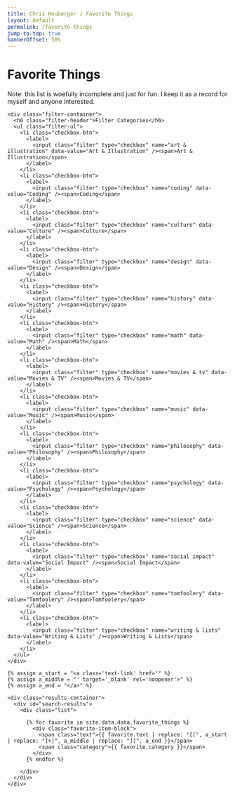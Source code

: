 ```yaml
---
title: Chris Heuberger / Favorite Things
layout: default
permalink: /favorite-things
jump-to-top: true
bannerOffset: 50%
---
```


<div class="main-content main-content_favorite-things">

  <div class="page-title-group">
    <h1 class="page-title">Favorite Things</h1>
    <p class="page-title-note">Note: this list is woefully incomplete and just for fun. I keep it as a record for myself and anyone interested.</p>
  </div>

  <div class="favorite-things-block">

    <div class="filter-container">
      <h6 class="filter-header">Filter Categories</h6>
      <ul class="filter-ul">
        <li class="checkbox-btn">
          <label>
            <input class="filter" type="checkbox" name="art & illustration" data-value="Art & Illustration" /><span>Art & Illustration</span>
          </label>
        </li>
        <li class="checkbox-btn">
          <label>
            <input class="filter" type="checkbox" name="coding" data-value="Coding" /><span>Coding</span>
          </label>
        </li>
        <li class="checkbox-btn">
          <label>
            <input class="filter" type="checkbox" name="culture" data-value="Culture" /><span>Culture</span>
          </label>
        </li>
        <li class="checkbox-btn">
          <label>
            <input class="filter" type="checkbox" name="design" data-value="Design" /><span>Design</span>
          </label>
        </li>
        <li class="checkbox-btn">
          <label>
            <input class="filter" type="checkbox" name="history" data-value="History" /><span>History</span>
          </label>
        </li>
        <li class="checkbox-btn">
          <label>
            <input class="filter" type="checkbox" name="math" data-value="Math" /><span>Math</span>
          </label>
        </li>
        <li class="checkbox-btn">
          <label>
            <input class="filter" type="checkbox" name="movies & tv" data-value="Movies & TV" /><span>Movies & TV</span>
          </label>
        </li>
        <li class="checkbox-btn">
          <label>
            <input class="filter" type="checkbox" name="music" data-value="Music" /><span>Music</span>
          </label>
        </li>
        <li class="checkbox-btn">
          <label>
            <input class="filter" type="checkbox" name="philosophy" data-value="Philosophy" /><span>Philosophy</span>
          </label>
        </li>
        <li class="checkbox-btn">
          <label>
            <input class="filter" type="checkbox" name="psychology" data-value="Psychology" /><span>Psychology</span>
          </label>
        </li>
        <li class="checkbox-btn">
          <label>
            <input class="filter" type="checkbox" name="science" data-value="Science" /><span>Science</span>
          </label>
        </li>
        <li class="checkbox-btn">
          <label>
            <input class="filter" type="checkbox" name="social impact" data-value="Social Impact" /><span>Social Impact</span>
          </label>
        </li>
        <li class="checkbox-btn">
          <label>
            <input class="filter" type="checkbox" name="tomfoolery" data-value="Tomfoolery" /><span>Tomfoolery</span>
          </label>
        </li>
        <li class="checkbox-btn">
          <label>
            <input class="filter" type="checkbox" name="writing & lists" data-value="Writing & Lists" /><span>Writing & Lists</span>
          </label>
        </li>
      </ul>
    </div>

    {% assign a_start = "<a class='text-link' href='" %}
    {% assign a_middle = "' target='_blank' rel='noopener'>" %}
    {% assign a_end = "</a>" %}

    <div class="results-container">
      <div id="search-results">
        <div class="list">

          {% for favorite in site.data.data.favorite_things %}
            <div class="favorite-item-block">
              <span class="text">{{ favorite.text | replace: "[[", a_start | replace: "[+]", a_middle | replace: "]]", a_end }}</span>
              <span class="category">{{ favorite.category }}</span>
            </div>
          {% endfor %}

        </div>
      </div>
    </div>

  </div>

</div>